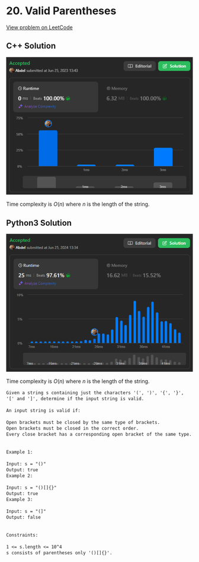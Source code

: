 # 20. Valid Parentheses

[View problem on LeetCode](https://leetcode.com/problems/valid-parentheses/)

## C++ Solution

![Submission C++](image.png)

Time complexity is $O(n)$ where $n$ is the length of the string.

## Python3 Solution

![Submission Python3](image-1.png)

Time complexity is $O(n)$ where $n$ is the length of the string.

```
Given a string s containing just the characters '(', ')', '{', '}', '[' and ']', determine if the input string is valid.

An input string is valid if:

Open brackets must be closed by the same type of brackets.
Open brackets must be closed in the correct order.
Every close bracket has a corresponding open bracket of the same type.


Example 1:

Input: s = "()"
Output: true
Example 2:

Input: s = "()[]{}"
Output: true
Example 3:

Input: s = "(]"
Output: false


Constraints:

1 <= s.length <= 10^4
s consists of parentheses only '()[]{}'.
```
